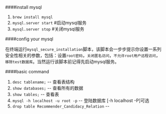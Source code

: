 ####install mysql

1. `brew install mysql`
2. `mysql.server start` #启动mysql服务
3. `mysql.server stop` #关闭mysql服务

####config your mysql

在终端运行`mysql_secure_installation`脚本，该脚本会一步步提示你设置一系列安全性相关的参数，包括：设置`root密码`，`关闭匿名访问`，`不允许root用户远程访问`，`移除test数据库`。当然运行该脚本前记得先启动mysql服务。

####basic command

1. `desc tablename;` -- 查看表结构
2. `show databases;` -- 查看所有的数据
3. `show tables;` -- 查看表
4. `mysql -h localhost -u root -p` -- 登陆数据库 [-h localhost -P]可选
5. `drop table Recommender_Candidacy_Relation` -- 

